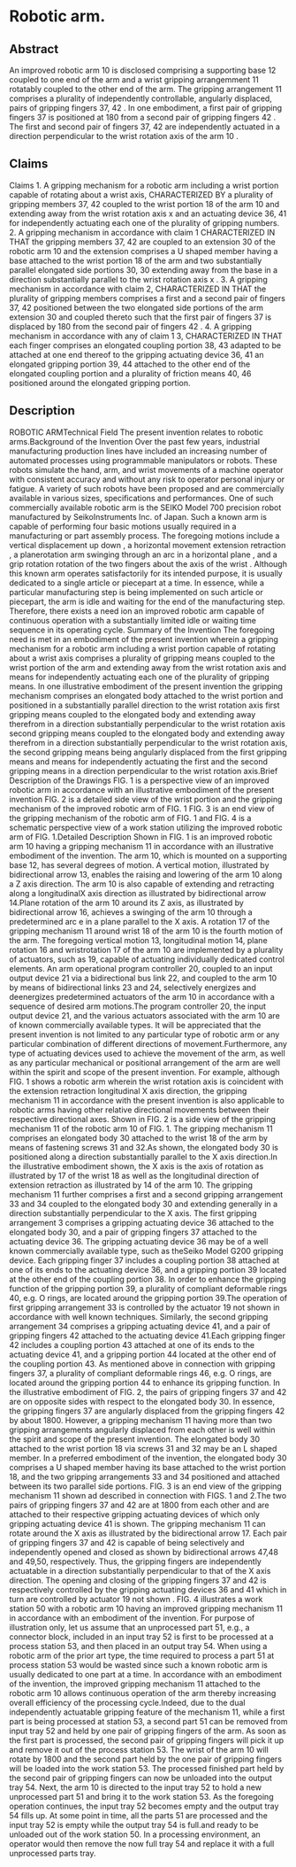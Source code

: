 # Robotic arm.

## Abstract
An improved robotic arm 10 is disclosed comprising a supporting base 12 coupled to one end of the arm and a wrist gripping arrangemment 11 rotatably coupled to the other end of the arm. The gripping arrangement 11 comprises a plurality of independently controllable, angularly displaced, pairs of gripping fingers 37, 42 . In one embodiment, a first pair of gripping fingers 37 is positioned at 180 from a second pair of gripping fingers 42 . The first and second pair of fingers 37, 42 are independently actuated in a direction perpendicular to the wrist rotation axis of the arm 10 .

## Claims
Claims 1. A gripping mechanism for a robotic arm including a wrist portion capable of rotating about a wrist axis, CHARACTERIZED BY a plurality of gripping members 37, 42 coupled to the wrist portion 18 of the arm 10 and extending away from the wrist rotation axis x and an actuating device 36, 41 for independently actuating each one of the plurality of gripping numbers. 2. A gripping mechanism in accordance with claim 1 CHARACTERIZED IN THAT the gripping members 37, 42 are coupled to an extension 30 of the robotic arm 10 and the extension comprises a U shaped member having a base attached to the wrist portion 18 of the arm and two substantially parallel elongated side portions 30, 30 extending away from the base in a direction substantially parallel to the wrist rotation axis x . 3. A gripping mechanism in accordance with claim 2, CHARACTERIZED IN THAT the plurality of gripping members comprises a first and a second pair of fingers 37, 42 positioned between the two elongated side portions of the arm extension 30 and coupled thereto such that the first pair of fingers 37 is displaced by 180 from the second pair of fingers 42 . 4. A gripping mechanism in accordance with any of claim 1 3, CHARACTERIZED IN THAT each finger comprises an elongated coupling portion 38, 43 adapted to be attached at one end thereof to the gripping actuating device 36, 41 an elongated gripping portion 39, 44 attached to the other end of the elongated coupling portion and a plurality of friction means 40, 46 positioned around the elongated gripping portion.

## Description
ROBOTIC ARMTechnical Field The present invention relates to robotic arms.Background of the Invention Over the past few years, industrial manufacturing production lines have included an increasing number of automated processes using programmable manipulators or robots. These robots simulate the hand, arm, and wrist movements of a machine operator with consistent accuracy and without any risk to operator personal injury or fatigue. A variety of such robots have been proposed and are commercially available in various sizes, specifications and performances. One of such commercially available robotic arm is the SEIKO Model 700 precision robot manufactured by SeikoInstruments Inc. of Japan. Such a known arm is capable of performing four basic motions usually required in a manufacturing or part assembly process. The foregoing motions include a vertical displacement up down , a horizontal movement extension retraction , a planerotation arm swinging through an arc in a horizontal plane , and a grip rotation rotation of the two fingers about the axis of the wrist . Although this known arm operates satisfactorily for its intended purpose, it is usually dedicated to a single article or piecepart at a time. In essence, while a particular manufacturing step is being implemented on such article or piecepart, the arm is idle and waiting for the end of the manufacturing step. Therefore, there exists a need ion an improved robotic arm capable of continuous operation with a substantially limited idle or waiting time sequence in its operating cycle. Summary of the Invention The foregoing need is met in an embodiment of the present invention wherein a gripping mechanism for a robotic arm including a wrist portion capable of rotating about a wrist axis comprises a plurality of gripping means coupled to the wrist portion of the arm and extending away from the wrist rotation axis and means for independently actuating each one of the plurality of gripping means. In one illustrative embodiment of the present invention the gripping mechanism comprises an elongated body attached to the wrist portion and positioned in a substantially parallel direction to the wrist rotation axis first gripping means coupled to the elongated body and extending away therefrom in a direction substantially perpendicular to the wrist rotation axis second gripping means coupled to the elongated body and extending away therefrom in a direction substantially perpendicular to the wrist rotation axis, the second gripping means being angularly displaced from the first gripping means and means for independently actuating the first and the second gripping means in a direction perpendicular to the wrist rotation axis.Brief Description of the Drawings FIG. 1 is a perspective view of an improved robotic arm in accordance with an illustrative embodiment of the present invention FIG. 2 is a detailed side view of the wrist portion and the gripping mechanism of the improved robotic arm of FIG. 1 FIG. 3 is an end view of the gripping mechanism of the robotic arm of FIG. 1 and FIG. 4 is a schematic perspective view of a work station utilizing the improved robotic arm of FIG. 1.Detailed Description Shown in FIG. 1 is an improved robotic arm 10 having a gripping mechanism 11 in accordance with an illustrative embodiment of the invention. The arm 10, which is mounted on a supporting base 12, has several degrees of motion. A vertical motion, illustrated by bidirectional arrow 13, enables the raising and lowering of the arm 10 along a Z axis direction. The arm 10 is also capable of extending and retracting along a longitudinalX axis direction as illustrated by bidirectional arrow 14.Plane rotation of the arm 10 around its Z axis, as illustrated by bidirectional arrow 16, achieves a swinging of the arm 10 through a predetermined arc e in a plane parallel to the X axis. A rotation 17 of the gripping mechanism 11 around wrist 18 of the arm 10 is the fourth motion of the arm. The foregoing vertical motion 13, longitudinal motion 14, plane rotation 16 and wristrotation 17 of the arm 10 are implemented by a plurality of actuators, such as 19, capable of actuating individually dedicated control elements. An arm operational program controller 20, coupled to an input output device 21 via a bidirectional bus link 22, and coupled to the arm 10 by means of bidirectional links 23 and 24, selectively energizes and deenergizes predetermined actuators of the arm 10 in accordance with a sequence of desired arm motions.The program controller 20, the input output device 21, and the various actuators associated with the arm 10 are of known commercially available types. It will be appreciated that the present invention is not limited to any particular type of robotic arm or any particular combination of different directions of movement.Furthermore, any type of actuating devices used to achieve the movement of the arm, as well as any particular mechanical or positional arrangement of the arm are well within the spirit and scope of the present invention. For example, although FIG. 1 shows a robotic arm wherein the wrist rotation axis is coincident with the extension retraction longitudinal X axis direction, the gripping mechanism 11 in accordance with the present invention is also applicable to robotic arms having other relative directional movements between their respective directional axes. Shown in FIG. 2 is a side view of the gripping mechanism 11 of the robotic arm 10 of FIG. 1. The gripping mechanism 11 comprises an elongated body 30 attached to the wrist 18 of the arm by means of fastening screws 31 and 32.As shown, the elongated body 30 is positioned along a direction substantially parallel to the X axis direction.In the illustrative embodiment shown, the X axis is the axis of rotation as illustrated by 17 of the wrist 18 as well as the longitudinal direction of extension retraction as illustrated by 14 of the arm 10. The gripping mechanism 11 further comprises a first and a second gripping arrangement 33 and 34 coupled to the elongated body 30 and extending generally in a direction substantially perpendicular to the X axis. The first gripping arrangement 3 comprises a gripping actuating device 36 attached to the elongated body 30, and a pair of gripping fingers 37 attached to the actuating device 36. The gripping actuating device 36 may be of a well known commercially available type, such as theSeiko Model G200 gripping device. Each gripping finger 37 includes a coupling portion 38 attached at one of its ends to the actuating device 36, and a gripping portion 39 located at the other end of the coupling portion 38. In order to enhance the gripping function of the gripping portion 39, a plurality of compliant deformable rings 40, e.g. O rings, are located around the gripping portion 39.The operation of first gripping arrangement 33 is controlled by the actuator 19 not shown in accordance with well known techniques. Similarly, the second gripping arrangement 34 comprises a gripping actuating device 41, and a pair of gripping fingers 42 attached to the actuating device 41.Each gripping finger 42 includes a coupling portion 43 attached at one of its ends to the actuating device 41, and a gripping portion 44 located at the other end of the coupling portion 43. As mentioned above in connection with gripping fingers 37, a plurality of compliant deformable rings 46, e.g. O rings, are located around the gripping portion 44 to enhance its gripping function. In the illustrative embodiment of FIG. 2, the pairs of gripping fingers 37 and 42 are on opposite sides with respect to the elongated body 30. In essence, the gripping fingers 37 are angularly displaced from the gripping fingers 42 by about 1800. However, a gripping mechanism 11 having more than two gripping arrangements angularly displaced from each other is well within the spirit and scope of the present invention. The elongated body 30 attached to the wrist portion 18 via screws 31 and 32 may be an L shaped member. In a preferred embodiment of the invention, the elongated body 30 comprises a U shaped member having its base attached to the wrist portion 18, and the two gripping arrangements 33 and 34 positioned and attached between its two parallel side portions. FIG. 3 is an end view of the gripping mechanism 11 shown ad described in connection with FIGS. 1 and 2.The two pairs of gripping fingers 37 and 42 are at 1800 from each other and are attached to their respective gripping actuating devices of which only gripping actuating device 41 is shown. The gripping mechanism 11 can rotate around the X axis as illustrated by the bidirectional arrow 17. Each pair of gripping fingers 37 and 42 is capable of being selectively and independently opened and closed as shown by bidirectional arrows 47,48 and 49,50, respectively. Thus, the gripping fingers are independently actuatable in a direction substantially perpendicular to that of the X axis direction. The opening and closing of the gripping fingers 37 and 42 is respectively controlled by the gripping actuating devices 36 and 41 which in turn are controlled by actuator 19 not shown . FIG. 4 illustrates a work station 50 with a robotic arm 10 having an improved gripping mechanism 11 in accordance with an embodiment of the invention. For purpose of illustration only, let us assume that an unprocessed part 51, e.g., a connector block, included in an input tray 52 is first to be processed at a process station 53, and then placed in an output tray 54. When using a robotic arm of the prior art type, the time required to process a part 51 at process station 53 would be wasted since such a known robotic arm is usually dedicated to one part at a time. In accordance with an embodiment of the invention, the improved gripping mechanism 11 attached to the robotic arm 10 allows continuous operation of the arm thereby increasing overall efficiency of the processing cycle.Indeed, due to the dual independently actuatable gripping feature of the mechanism 11, while a first part is being processed at station 53, a second part 51 can be removed from input tray 52 and held by one pair of gripping fingers of the arm. As soon as the first part is processed, the second pair of gripping fingers will pick it up and remove it out of the process station 53. The wrist of the arm 10 will rotate by 1800 and the second part held by the one pair of gripping fingers will be loaded into the work station 53. The processed finished part held by the second pair of gripping fingers can now be unloaded into the output tray 54. Next, the arm 10 is directed to the input tray 52 to hold a new unprocessed part 51 and bring it to the work station 53. As the foregoing operation continues, the input tray 52 becomes empty and the output tray 54 fills up. At some point in time, all the parts 51 are processed and the input tray 52 is empty while the output tray 54 is full.and ready to be unloaded out of the work station 50. In a processing environment, an operator would then remove the now full tray 54 and replace it with a full unprocessed parts tray.